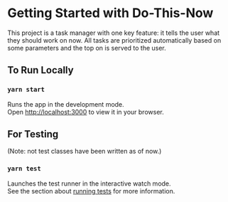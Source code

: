 # Getting Started with Do-This-Now

This project is a task manager with one key feature: it tells the user what they should work on now. All tasks are prioritized automatically based on some parameters and the top on is served to the user.

## To Run Locally

### `yarn start`

Runs the app in the development mode.\
Open [http://localhost:3000](http://localhost:3000) to view it in your browser.

## For Testing

(Note: not test classes have been written as of now.)

### `yarn test`

Launches the test runner in the interactive watch mode.\
See the section about [running tests](https://facebook.github.io/create-react-app/docs/running-tests) for more information.
